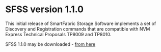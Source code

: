 # SFSS version 1.1.0

This initial release of SmartFabric Storage Software implements a set of Discovery and Registration commands that are compatible with NVM Express Technical Proposals TP8009 and TP8010.

SFSS 1.1.0 may be downloaded - [from here](https://linux.dell.com/files/SANdbox/1.1.0/)
